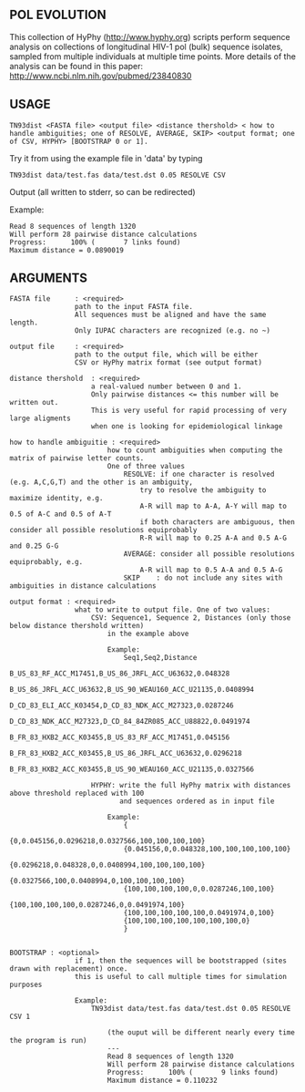 POL EVOLUTION
-------------

This collection of HyPhy (http://www.hyphy.org) scripts perform sequence analysis
on collections of longitudinal HIV-1 pol (bulk) sequence isolates, sampled from
multiple individuals at multiple time points. More details of the analysis can 
be found in this paper: http://www.ncbi.nlm.nih.gov/pubmed/23840830

USAGE
-----

	TN93dist <FASTA file> <output file> <distance thershold> < how to handle ambiguities; one of RESOLVE, AVERAGE, SKIP> <output format; one of CSV, HYPHY> [BOOTSTRAP 0 or 1].

Try it from using the example file in 'data' by typing 

	TN93dist data/test.fas data/test.dst 0.05 RESOLVE CSV

Output (all written to stderr, so can be redirected)

Example:

	Read 8 sequences of length 1320
	Will perform 28 pairwise distance calculations
	Progress:      100% (       7 links found)
	Maximum distance = 0.0890019


ARGUMENTS
---------

	FASTA file 		: <required> 
			 		path to the input FASTA file.
					All sequences must be aligned and have the same length. 
					Only IUPAC characters are recognized (e.g. no ~)

	output file     : <required> 
					path to the output file, which will be either 
					CSV or HyPhy matrix format (see output format)

	distance thershold 	: <required> 
						a real-valued number between 0 and 1. 
						Only pairwise distances <= this number will be written out. 
						This is very useful for rapid processing of very large aligments
						when one is looking for epidemiological linkage
					  
	how to handle ambiguitie : <required> 
							how to count ambiguities when computing the matrix of pairwise letter counts.
							One of three values
								RESOLVE: if one character is resolved (e.g. A,C,G,T) and the other is an ambiguity, 
									try to resolve the ambiguity to maximize identity, e.g. 
									A-R will map to A-A, A-Y will map to 0.5 of A-C and 0.5 of A-T
									if both characters are ambiguous, then consider all possible resolutions equiprobably
									R-R will map to 0.25 A-A and 0.5 A-G and 0.25 G-G
								AVERAGE: consider all possible resolutions equiprobably, e.g.
									A-R will map to 0.5 A-A and 0.5 A-G
								SKIP	: do not include any sites with ambiguities in distance calculations
							 
	output format : <required> 
					what to write to output file. One of two values:
						CSV: Sequence1, Sequence 2, Distances (only those below distance thershold written)
							in the example above
							 
							Example:
								Seq1,Seq2,Distance
								B_US_83_RF_ACC_M17451,B_US_86_JRFL_ACC_U63632,0.048328
								B_US_86_JRFL_ACC_U63632,B_US_90_WEAU160_ACC_U21135,0.0408994
								D_CD_83_ELI_ACC_K03454,D_CD_83_NDK_ACC_M27323,0.0287246
								D_CD_83_NDK_ACC_M27323,D_CD_84_84ZR085_ACC_U88822,0.0491974
								B_FR_83_HXB2_ACC_K03455,B_US_83_RF_ACC_M17451,0.045156
								B_FR_83_HXB2_ACC_K03455,B_US_86_JRFL_ACC_U63632,0.0296218
								B_FR_83_HXB2_ACC_K03455,B_US_90_WEAU160_ACC_U21135,0.0327566

						HYPHY: write the full HyPhy matrix with distances above threshold replaced with 100
							   and sequences ordered as in input file
								   
							Example:
								{
								{0,0.045156,0.0296218,0.0327566,100,100,100,100}
								{0.045156,0,0.048328,100,100,100,100,100}
								{0.0296218,0.048328,0,0.0408994,100,100,100,100}
								{0.0327566,100,0.0408994,0,100,100,100,100}
								{100,100,100,100,0,0.0287246,100,100}
								{100,100,100,100,0.0287246,0,0.0491974,100}
								{100,100,100,100,100,0.0491974,0,100}
								{100,100,100,100,100,100,100,0}
								}


	BOOTSTRAP :	<optional> 
					if 1, then the sequences will be bootstrapped (sites drawn with replacement) once.
					this is useful to call multiple times for simulation purposes
	
					Example:
						TN93dist data/test.fas data/test.dst 0.05 RESOLVE CSV 1
				
							(the ouput will be different nearly every time the program is run)
							---
							Read 8 sequences of length 1320
							Will perform 28 pairwise distance calculations
							Progress:      100% (       9 links found)
							Maximum distance = 0.110232

	